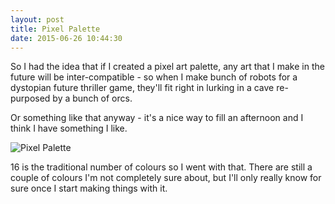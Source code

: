 ```yaml
---
layout: post
title: Pixel Palette
date: 2015-06-26 10:44:30
---
```

So I had the idea that if I created a pixel art palette, any art that I make in the future will be inter-compatible - so when I make bunch of robots for a dystopian future thriller game, they'll fit right in lurking in a cave re-purposed by a bunch of orcs.

Or something like that anyway - it's a nice way to fill an afternoon and I think I have something I like.

![Pixel Palette](http://pictures.subdimension.co.uk/pictures/2015-06-23-Pixel-Palette/2015-06-29-Pixel-Palette-unified.png)

16 is the traditional number of colours so I went with that. There are still a couple of colours I'm not completely sure about, but I'll only really know for sure once I start making things with it.